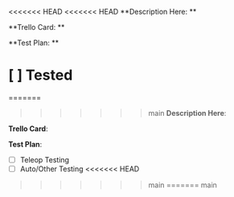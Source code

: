 <<<<<<< HEAD
<<<<<<< HEAD
**Description Here: **


**Trello Card: **


**Test Plan: **

[ ] Tested 
=======
=======
>>>>>>> main
**Description Here**:


**Trello Card**:


**Test Plan**:

- [ ] Teleop Testing
- [ ] Auto/Other Testing
<<<<<<< HEAD
>>>>>>> main
=======
>>>>>>> main
